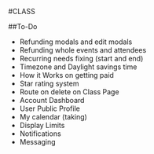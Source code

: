 #CLASS

##To-Do
* Refunding modals and edit modals
* Refunding whole events and attendees
* Recurring needs fixing (start and end)
* Timezone and Daylight savings time
* How it Works on getting paid
* Star rating system
* Route on delete on Class Page
* Account Dashboard
* User Public Profile
* My calendar (taking)
* Display Limits
* Notifications
* Messaging